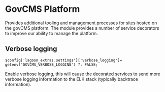 # GovCMS Platform

Provides additional tooling and management processes for sites hosted on the govCMS platform. The module provides a number of service decorators to improve our ability to manage the platform.

## Verbose logging

```
$config['lagoon_extras.settings']['verbose_logging']= getenv('GOVCMS_VERBOSE_LOGGING') ?: FALSE;
```

Enable verbose logging, this will cause the decorated services to send more verbose logging information to the ELK stack (typically backtrace information).
